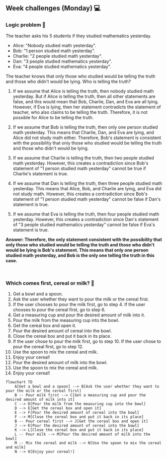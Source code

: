 <h2>Week challenges (Monday) 💻</h2>

<h3>Logic problem 🧐</h3>

The teacher asks his 5 students if they studied mathematics yesterday.

* Alice: "Nobody studied math yesterday".
* Bob: "1 person studied math yesterday".
* Charlie: "2 people studied math yesterday".
* Dan: "3 people studied mathematics yesterday".
* Eva: "4 people studied mathematics yesterday".

The teacher knows that only those who studied would be telling the truth and those who didn't would be lying. Who is telling the truth?

1. If we assume that Alice is telling the truth, then nobody studied math yesterday. But if Alice is telling the truth, then all other statements are false, and this would mean that Bob, Charlie, Dan, and Eva are all lying. However, if Eva is lying, then her statement contradicts the statement of teacher, who also claims to be telling the truth. Therefore, it is not possible for Alice to be telling the truth.

2. If we assume that Bob is telling the truth, then only one person studied math yesterday. This means that Charlie, Dan, and Eva are lying, and Alice did not study math either. Therefore, Bob's statement is consistent with the possibility that only those who studied would be telling the truth and those who didn't would be lying.

3. If we assume that Charlie is telling the truth, then two people studied math yesterday. However, this creates a contradiction since Bob's statement of "1 person studied math yesterday" cannot be true if Charlie's statement is true.

4. If we assume that Dan is telling the truth, then three people studied math yesterday. This means that Alice, Bob, and Charlie are lying, and Eva did not study math. However, this creates a contradiction since Bob's statement of "1 person studied math yesterday" cannot be false if Dan's statement is true.

5. If we assume that Eva is telling the truth, then four people studied math yesterday. However, this creates a contradiction since Dan's statement of "3 people studied mathematics yesterday" cannot be false if Eva's statement is true.



<b>Answer: Therefore, the only statement consistent with the possibility that only those who studied would be telling the truth and those who didn't would be lying is Bob's statement. This means that only one person studied math yesterday, and Bob is the only one telling the truth in this case.</b>

</br>

<h3>Which comes first, cereal or milk? 🍱</h3>

1. Get a bowl and a spoon.
2. Ask the user whether they want to pour the milk or the cereal first.
3. If the user chooses to pour the milk first, go to step 4. If the user chooses to pour the cereal first, go to step 6.
4. Get a measuring cup and pour the desired amount of milk into it.
5. Pour the milk from the measuring cup into the bowl.
6. Get the cereal box and open it.
7. Pour the desired amount of cereal into the bowl.
8. Close the cereal box and put it back in its place.
9. If the user chose to pour the milk first, go to step 10. If the user chose to pour the cereal first, go to step 12.
10. Use the spoon to mix the cereal and milk.
11. Enjoy your cereal!
12. Pour the desired amount of milk into the bowl.
13. Use the spoon to mix the cereal and milk.
14. Enjoy your cereal!

```mermaid
flowchart TD
    A[Get a bowl and a spoon] --> B[Ask the user whether they want to pour the milk or the cereal first]
    B -- Pour milk first --> C[Get a measuring cup and pour the desired amount of milk into it]
    C --> D[Pour the milk from the measuring cup into the bowl]
    D --> E[Get the cereal box and open it]
    E --> F[Pour the desired amount of cereal into the bowl]
    F --> M[Close the cereal box and put it back in its place]
    B -- Pour cereal first --> J[Get the cereal box and open it]
    J --> K[Pour the desired amount of cereal into the bowl]
    K --> L[Close the cereal box and put it back in its place]
    L -- Pour milk --> M[Pour the desired amount of milk into the bowl]
    M -- Mix the cereal and milk --> N[Use the spoon to mix the cereal and milk]
    N --> O[Enjoy your cereal!]
``` 